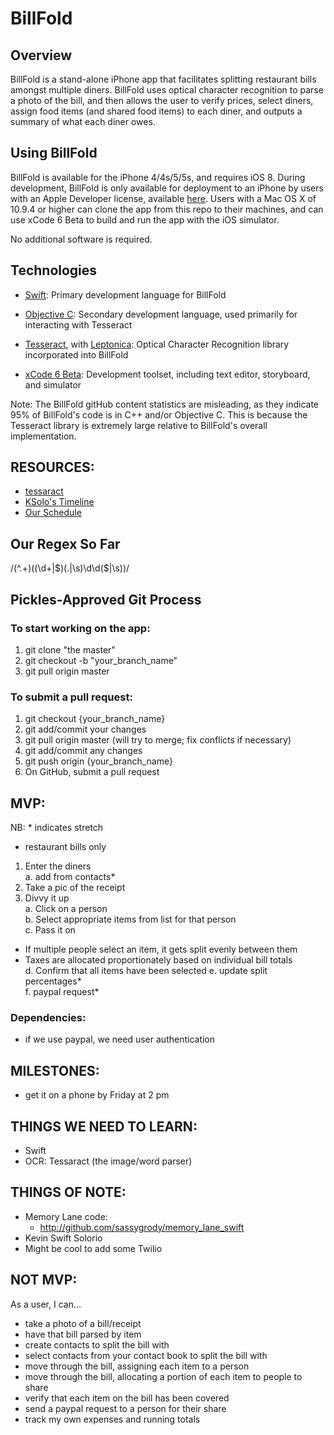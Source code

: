 BillFold
========

## Overview

BillFold is a stand-alone iPhone app that facilitates splitting restaurant bills amongst multiple diners. BillFold uses optical character recognition to parse a photo of the bill, and then allows the user to verify prices, select diners, assign food items (and shared food items) to each diner, and outputs a summary of what each diner owes.

## Using BillFold

BillFold is available for the iPhone 4/4s/5/5s, and requires iOS 8. During development, BillFold is only available for deployment to an iPhone by users with an Apple Developer license, available [here](https://developer.apple.com/programs/ios/). Users with a Mac OS X of 10.9.4 or higher can clone the app from this repo to their machines, and can use xCode 6 Beta to build and run the app with the iOS simulator. 

No additional software is required.

## Technologies

- [Swift](https://developer.apple.com/swift/): Primary development language for BillFold
- [Objective C](https://developer.apple.com/library/mac/documentation/Cocoa/Conceptual/ProgrammingWithObjectiveC/Introduction/Introduction.html): Secondary development language, used primarily for interacting with Tesseract

- [Tesseract](https://code.google.com/p/tesseract-ocr/), with [Leptonica](http://leptonica.com/): Optical Character Recognition library incorporated into BillFold

- [xCode 6 Beta](https://developer.apple.com/xcode/): Development toolset, including text editor, storyboard, and simulator

Note: The BillFold gitHub content statistics are misleading, as they indicate 95% of BillFold's code is in C++ and/or Objective C. This is because the Tesseract library is extremely large relative to BillFold's overall implementation. 

## RESOURCES:
- [tessaract](https://github.com/ldiqual/tesseract-ios)
- [KSolo's Timeline](https://github.com/fireflies-2014/phase-3-guide/blob/reorganize/resources/final-projects.md)
- [Our Schedule](https://github.com/KimpossibleG/billfold/blob/master/schedule)


## Our Regex So Far
/(^.+)((\d+|\$)(\.|\s)\d\d($|\s))/

## Pickles-Approved Git Process

### To start working on the app:
1. git clone "the master"
2. git checkout -b "your_branch_name"
3. git pull origin master

### To submit a pull request:
1. git checkout {your_branch_name}
2. git add/commit your changes
3. git pull origin master (will try to merge; fix conflicts if necessary)
4. git add/commit any changes
5. git push origin {your_branch_name}
6. On GitHub, submit a pull request


## MVP:
NB: * indicates stretch

- restaurant bills only

1. Enter the diners   
a. add from contacts*
2. Take a pic of the receipt    
3. Divvy it up   
a. Click on a person   
b. Select appropriate items from list for that person   
c. Pass it on   
- If multiple people select an item, it gets split evenly between them   
- Taxes are allocated proportionately based on individual bill totals   
d. Confirm that all items have been selected
e. update split percentages*   
f. paypal request*   

### Dependencies:
  - if we use paypal, we need user authentication

## MILESTONES:
- get it on a phone by Friday at 2 pm

## THINGS WE NEED TO LEARN:
- Swift
- OCR: Tessaract (the image/word parser)

## THINGS OF NOTE:
- Memory Lane code:
  - http://github.com/sassygrody/memory_lane_swift
- Kevin Swift Solorio
- Might be cool to add some Twilio
 

## NOT MVP:
As a user, I can...
- take a photo of a bill/receipt
- have that bill parsed by item
- create contacts to split the bill with
- select contacts from your contact book to split the bill with
- move through the bill, assigning each item to a person
- move through the bill, allocating a portion of each item to people to share
- verify that each item on the bill has been covered
- send a paypal request to a person for their share
- track my own expenses and running totals


